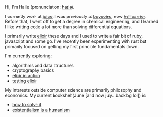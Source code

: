 Hi, I'm Haile (pronunciation: [haɪlə](https://en.wikipedia.org/wiki/File:Haile_Selassie.ogg)). 

I currently work at [juice](https://spendjuice.org/), I was previously at [buycoins](https://buycoins.africa/),
now [hellicarrier](https://helicarrier.studio/). Before that, I went off to get a degree in chemical engineering, and I 
learned I like writing code a lot more than solving differential equations.

I primarily write [elixir](https://elixir-lang.org/) these days and I used to write a fair bit of ruby, javascript and some go.
I've recently been experimenting with rust but primarily focused on getting my first principle fundamentals down.

I'm currently exploring:
 - algorithms and data structures
 - cryptography basics
 - [elixir in action](https://www.manning.com/books/elixir-in-action-second-edition)
 - [testing elixir](https://www.oreilly.com/library/view/testing-elixir/9781680508918/)
 

My interests outside computer science are primarily philosophy and economics. My current bookshelf(June
[and now july...backlog lol]) is:
 - [how to solve it](https://www.amazon.com/How-Solve-Mathematical-Princeton-Science/dp/069111966X)
 - [existentialism is a humanism](https://www.goodreads.com/book/show/51985.Existentialism_is_a_Humanism)
